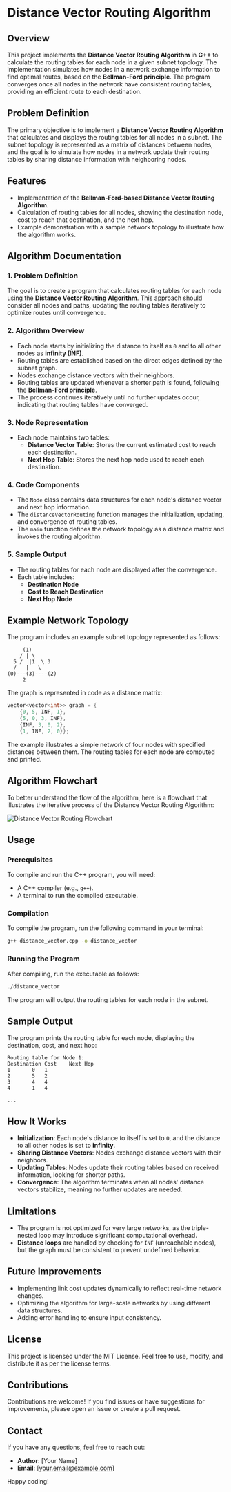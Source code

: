 # Distance Vector Routing Algorithm

## Overview
This project implements the **Distance Vector Routing Algorithm** in **C++** to calculate the routing tables for each node in a given subnet topology. The implementation simulates how nodes in a network exchange information to find optimal routes, based on the **Bellman-Ford principle**. The program converges once all nodes in the network have consistent routing tables, providing an efficient route to each destination.

## Problem Definition
The primary objective is to implement a **Distance Vector Routing Algorithm** that calculates and displays the routing tables for all nodes in a subnet. The subnet topology is represented as a matrix of distances between nodes, and the goal is to simulate how nodes in a network update their routing tables by sharing distance information with neighboring nodes.

## Features
- Implementation of the **Bellman-Ford-based Distance Vector Routing Algorithm**.
- Calculation of routing tables for all nodes, showing the destination node, cost to reach that destination, and the next hop.
- Example demonstration with a sample network topology to illustrate how the algorithm works.

## Algorithm Documentation

### 1. Problem Definition
The goal is to create a program that calculates routing tables for each node using the **Distance Vector Routing Algorithm**. This approach should consider all nodes and paths, updating the routing tables iteratively to optimize routes until convergence.

### 2. Algorithm Overview
- Each node starts by initializing the distance to itself as `0` and to all other nodes as **infinity (INF)**.
- Routing tables are established based on the direct edges defined by the subnet graph.
- Nodes exchange distance vectors with their neighbors.
- Routing tables are updated whenever a shorter path is found, following the **Bellman-Ford principle**.
- The process continues iteratively until no further updates occur, indicating that routing tables have converged.

### 3. Node Representation
- Each node maintains two tables:
  - **Distance Vector Table**: Stores the current estimated cost to reach each destination.
  - **Next Hop Table**: Stores the next hop node used to reach each destination.

### 4. Code Components
- The `Node` class contains data structures for each node's distance vector and next hop information.
- The `distanceVectorRouting` function manages the initialization, updating, and convergence of routing tables.
- The `main` function defines the network topology as a distance matrix and invokes the routing algorithm.

### 5. Sample Output
- The routing tables for each node are displayed after the convergence.
- Each table includes:
  - **Destination Node**
  - **Cost to Reach Destination**
  - **Next Hop Node**

## Example Network Topology
The program includes an example subnet topology represented as follows:
```
     (1)
    / | \
  5 /  |1  \ 3
  /   |   \
(0)---(3)----(2)
     2
```
The graph is represented in code as a distance matrix:
```cpp
vector<vector<int>> graph = {
    {0, 5, INF, 1},
    {5, 0, 3, INF},
    {INF, 3, 0, 2},
    {1, INF, 2, 0}};
```
The example illustrates a simple network of four nodes with specified distances between them. The routing tables for each node are computed and printed.

## Algorithm Flowchart
To better understand the flow of the algorithm, here is a flowchart that illustrates the iterative process of the Distance Vector Routing Algorithm:

![Distance Vector Routing Flowchart](Flowchart-DistanceVector.png)

## Usage

### Prerequisites
To compile and run the C++ program, you will need:
- A C++ compiler (e.g., `g++`).
- A terminal to run the compiled executable.

### Compilation
To compile the program, run the following command in your terminal:
```sh
g++ distance_vector.cpp -o distance_vector
```

### Running the Program
After compiling, run the executable as follows:
```sh
./distance_vector
```
The program will output the routing tables for each node in the subnet.

## Sample Output
The program prints the routing table for each node, displaying the destination, cost, and next hop:
```
Routing table for Node 1:
Destination	Cost	Next Hop
1		0	1
2		5	2
3		4	4
4		1	4

...
```

## How It Works
- **Initialization**: Each node's distance to itself is set to `0`, and the distance to all other nodes is set to **infinity**.
- **Sharing Distance Vectors**: Nodes exchange distance vectors with their neighbors.
- **Updating Tables**: Nodes update their routing tables based on received information, looking for shorter paths.
- **Convergence**: The algorithm terminates when all nodes' distance vectors stabilize, meaning no further updates are needed.

## Limitations
- The program is not optimized for very large networks, as the triple-nested loop may introduce significant computational overhead.
- **Distance loops** are handled by checking for `INF` (unreachable nodes), but the graph must be consistent to prevent undefined behavior.

## Future Improvements
- Implementing link cost updates dynamically to reflect real-time network changes.
- Optimizing the algorithm for large-scale networks by using different data structures.
- Adding error handling to ensure input consistency.

## License
This project is licensed under the MIT License. Feel free to use, modify, and distribute it as per the license terms.

## Contributions
Contributions are welcome! If you find issues or have suggestions for improvements, please open an issue or create a pull request.

## Contact
If you have any questions, feel free to reach out:
- **Author**: [Your Name]
- **Email**: [your.email@example.com]

Happy coding!

